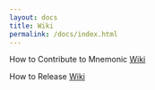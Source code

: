 ```yaml
---
layout: docs
title: Wiki
permalink: /docs/index.html
---
```



How to Contribute to Mnemonic [Wiki](https://cwiki.apache.org/confluence/display/MNEMONIC/How+to+Contribute+to+Mnemonic)


How to Release [Wiki](https://cwiki.apache.org/confluence/display/MNEMONIC/How+to+Release)


